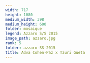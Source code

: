 ```yaml
---
width: 717
height: 1080
medium_width: 398
medium_height: 600
folder: mosaique
legend: Azzaro S/S 2015
image_path: azzaro.jpg
rank: 5
folder: azzaro-SS-2015
title: Adva Cohen-Paz x Tzuri Gueta
---
```

